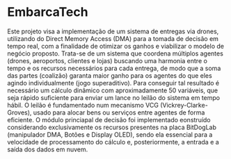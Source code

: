 # EmbarcaTech
Este projeto visa a implementação de um sistema de entregas via drones, utilizando do Direct Memory Access (DMA) para a tomada de decisão em tempo real, com a finalidade de otimizar os ganhos e viabilizar o modelo de negócio proposto.
Trata-se de um sistema que coordena múltiplos agentes (drones, aeroportos, clientes e lojas) buscando uma harmonia entre o tempo e os recursos necessários para cada entrega, de modo que a soma das partes (coalizão) garanta maior ganho para os agentes do que eles agindo individualmente (jogo superaditivo).
Para conseguir tal resultado é necessário um cálculo dinâmico com aproximadamente 50 variáveis, que seja rápido suficiente para enviar um lance no leilão do sistema em tempo hábil. O leilão é fundamentado num mecanismo VCG (Vickrey-Clarke-Groves), usado para alocar bens ou serviços entre agentes de forma eficiente.
O módulo princiapal de decisão foi implementado eonstruído considerando exclusivamente os recursos presentes na placa BitDogLab (manipulador DMA, Botões e Display OLED), sendo ela essencial para a velocidade de processamento do cálculo e, posteriormente, a entrada e a saída dos dados em nuvem.
